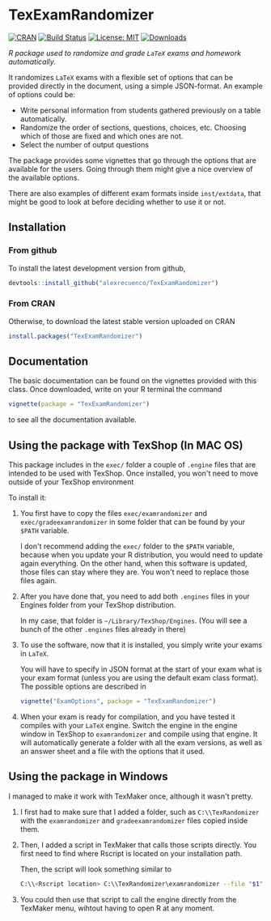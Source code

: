 # TexExamRandomizer 
[![CRAN](https://www.r-pkg.org/badges/version/TexExamRandomizer)](https://cran.r-project.org/package=TexExamRandomizer)
[![Build Status](https://travis-ci.org/alexrecuenco/TexExamRandomizer.svg?branch=master)](https://travis-ci.org/alexrecuenco/TexExamRandomizer)
[![License: MIT](https://img.shields.io/badge/License-MIT-yellow.svg)](https://opensource.org/licenses/MIT)
[![Downloads](http://cranlogs.r-pkg.org/badges/TexExamRandomizer)](http://www.r-pkg.org/pkg/TexExamRandomizer)

[comment]:?color=brightgreen 

_R package used to randomize and grade `LaTeX` exams and homework automatically._

It randomizes `LaTeX` exams with a flexible set of options that can be provided directly in the document, using a simple JSON-format.
An example of options could be:

- Write personal information from students gathered previously on a table automatically.
- Randomize the order of sections, questions, choices, etc. Choosing which of those are fixed and which ones are not.
- Select the number of output questions


The package provides some vignettes that go through the options that are available for the users. Going through them might give a nice overview of the available options.

There are also examples of different exam formats inside `inst/extdata`, that might be good to look at before deciding whether to use it or not.

## Installation

### From github

To install the latest development version from github, 

```r
devtools::install_github("alexrecuenco/TexExamRandomizer")
```

### From CRAN

Otherwise, to download the latest stable version uploaded on CRAN

```r
install.packages("TexExamRandomizer")
```

## Documentation

The basic documentation can be found on the vignettes provided with this class. Once downloaded, write on your R terminal the command

```r
vignette(package = "TexExamRandomizer")
```
to see all the documentation available.

  
## Using the package with TexShop (In MAC OS)


This package includes in the `exec/` folder a couple of `.engine` files that are intended to be used with TexShop. 
Once installed, you won't need to move outside of your TexShop environment

To install it:

1. You first have to copy the files `exec/examrandomizer` and `exec/gradeexamrandomizer` in some folder that can be found by your `$PATH` variable. 

    I don't recommend adding the `exec/` folder to the `$PATH` variable, because when you update your R distribution, you would need to update again everything. On the other hand, when this software is updated, those files can stay where they are. You won't need to replace those files again.
    
2. After you have done that, you need to add both `.engines` files in your Engines folder from your TexShop distribution.

    In my case, that folder is `~/Library/TexShop/Engines`. (You will see a bunch of the other `.engines` files already in there)
    
3. To use the software, now that it is installed, you simply write your exams in `LaTeX`. 

   You will have to specify in JSON format at the start of your exam what is your exam format (unless you are using the default exam class format). The possible options are described in
   
   ```r
   vignette("ExamOptions", package = "TexExamRandomizer")
   ``` 

4. When your exam is ready for compilation, and you have tested it compiles with your `LaTeX` engine. Switch the engine in the engine window in TexShop to `examrandomizer` and compile using that engine. It will automatically generate a folder with all the exam versions, as well as an answer sheet and a file with the options that it used.

## Using the package in Windows

I managed to make it work with TexMaker once, although it wasn't pretty.

1. I first had to make sure that I added a folder, such as `C:\\TexRandomizer` with the `examrandomizer` and `gradeexamrandomizer` files copied inside them.

2. Then, I added a script in TexMaker that calls those scripts directly. You first need to find where Rscript is located on your installation path.

   Then, the script will look something similar to
    
    ```bash
    C:\\<Rscript location> C:\\TexRandomizer\examrandomizer --file "$1" --compile
    ```

3. You could then use that script to call the engine directly from the TexMaker menu, wihtout having to open R at any moment.
